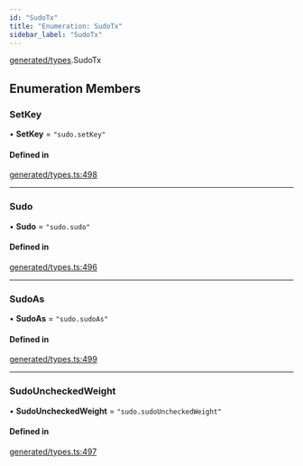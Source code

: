 ```yaml
---
id: "SudoTx"
title: "Enumeration: SudoTx"
sidebar_label: "SudoTx"
---
```


[generated/types](../../../../modules/Generated/Types/Types.md).SudoTx

## Enumeration Members

### SetKey

• **SetKey** = ``"sudo.setKey"``

#### Defined in

[generated/types.ts:498](https://github.com/PolymeshAssociation/polymesh-sdk/blob/daafaa68f/src/generated/types.ts#L498)

___

### Sudo

• **Sudo** = ``"sudo.sudo"``

#### Defined in

[generated/types.ts:496](https://github.com/PolymeshAssociation/polymesh-sdk/blob/daafaa68f/src/generated/types.ts#L496)

___

### SudoAs

• **SudoAs** = ``"sudo.sudoAs"``

#### Defined in

[generated/types.ts:499](https://github.com/PolymeshAssociation/polymesh-sdk/blob/daafaa68f/src/generated/types.ts#L499)

___

### SudoUncheckedWeight

• **SudoUncheckedWeight** = ``"sudo.sudoUncheckedWeight"``

#### Defined in

[generated/types.ts:497](https://github.com/PolymeshAssociation/polymesh-sdk/blob/daafaa68f/src/generated/types.ts#L497)
